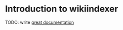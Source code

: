 # Introduction to wikiindexer

TODO: write [great documentation](http://jacobian.org/writing/what-to-write/)
